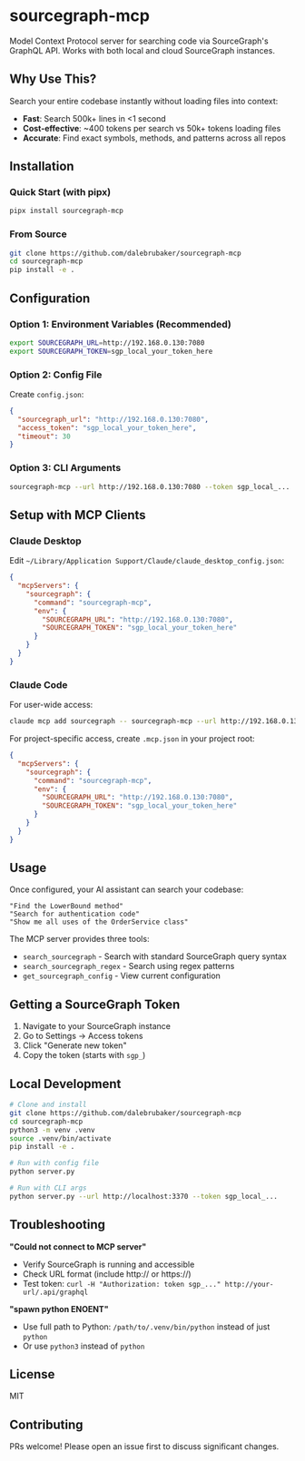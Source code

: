 # sourcegraph-mcp

Model Context Protocol server for searching code via SourceGraph's GraphQL API. Works with both local and cloud SourceGraph instances.

## Why Use This?

Search your entire codebase instantly without loading files into context:
- **Fast**: Search 500k+ lines in <1 second
- **Cost-effective**: ~400 tokens per search vs 50k+ tokens loading files
- **Accurate**: Find exact symbols, methods, and patterns across all repos

## Installation

### Quick Start (with pipx)

```bash
pipx install sourcegraph-mcp
```

### From Source

```bash
git clone https://github.com/dalebrubaker/sourcegraph-mcp
cd sourcegraph-mcp
pip install -e .
```

## Configuration

### Option 1: Environment Variables (Recommended)

```bash
export SOURCEGRAPH_URL=http://192.168.0.130:7080
export SOURCEGRAPH_TOKEN=sgp_local_your_token_here
```

### Option 2: Config File

Create `config.json`:

```json
{
  "sourcegraph_url": "http://192.168.0.130:7080",
  "access_token": "sgp_local_your_token_here",
  "timeout": 30
}
```

### Option 3: CLI Arguments

```bash
sourcegraph-mcp --url http://192.168.0.130:7080 --token sgp_local_...
```

## Setup with MCP Clients

### Claude Desktop

Edit `~/Library/Application Support/Claude/claude_desktop_config.json`:

```json
{
  "mcpServers": {
    "sourcegraph": {
      "command": "sourcegraph-mcp",
      "env": {
        "SOURCEGRAPH_URL": "http://192.168.0.130:7080",
        "SOURCEGRAPH_TOKEN": "sgp_local_your_token_here"
      }
    }
  }
}
```

### Claude Code

For user-wide access:

```bash
claude mcp add sourcegraph -- sourcegraph-mcp --url http://192.168.0.130:7080 --token sgp_local_...
```

For project-specific access, create `.mcp.json` in your project root:

```json
{
  "mcpServers": {
    "sourcegraph": {
      "command": "sourcegraph-mcp",
      "env": {
        "SOURCEGRAPH_URL": "http://192.168.0.130:7080",
        "SOURCEGRAPH_TOKEN": "sgp_local_your_token_here"
      }
    }
  }
}
```

## Usage

Once configured, your AI assistant can search your codebase:

```
"Find the LowerBound method"
"Search for authentication code"
"Show me all uses of the OrderService class"
```

The MCP server provides three tools:
- `search_sourcegraph` - Search with standard SourceGraph query syntax
- `search_sourcegraph_regex` - Search using regex patterns
- `get_sourcegraph_config` - View current configuration

## Getting a SourceGraph Token

1. Navigate to your SourceGraph instance
2. Go to Settings → Access tokens
3. Click "Generate new token"
4. Copy the token (starts with `sgp_`)

## Local Development

```bash
# Clone and install
git clone https://github.com/dalebrubaker/sourcegraph-mcp
cd sourcegraph-mcp
python3 -m venv .venv
source .venv/bin/activate
pip install -e .

# Run with config file
python server.py

# Run with CLI args
python server.py --url http://localhost:3370 --token sgp_local_...
```

## Troubleshooting

**"Could not connect to MCP server"**
- Verify SourceGraph is running and accessible
- Check URL format (include http:// or https://)
- Test token: `curl -H "Authorization: token sgp_..." http://your-url/.api/graphql`

**"spawn python ENOENT"**
- Use full path to Python: `/path/to/.venv/bin/python` instead of just `python`
- Or use `python3` instead of `python`

## License

MIT

## Contributing

PRs welcome! Please open an issue first to discuss significant changes.
